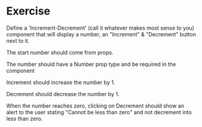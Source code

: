# Exercise
Define a 'Increment-Decrement' (call it whatever makes most sense to you) component that will display a number, an "Increment" & "Decrement" button next to it.

The start number should come from props.

The number should have a Number prop type and be required in the component

Increment should increase the number by 1.

Decrement should decrease the number by 1.

When the number reaches zero, clicking on Decrement should show an alert to the user stating "Cannot be less than zero" and not decrement into less than zero.
